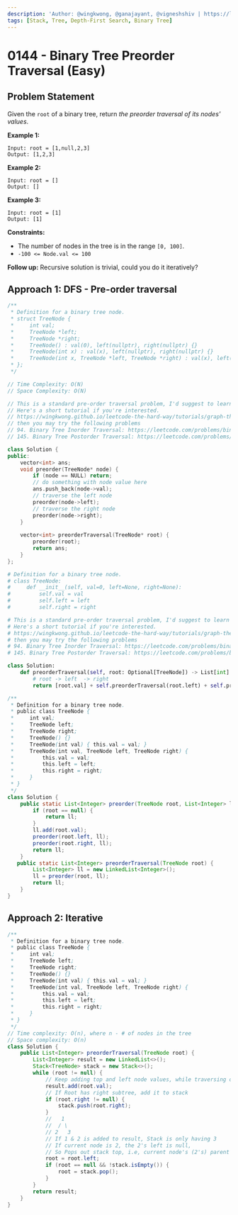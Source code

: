 ```yaml
---
description: 'Author: @wingkwong, @ganajayant, @vigneshshiv | https://leetcode.com/problems/binary-tree-preorder-traversal/'
tags: [Stack, Tree, Depth-First Search, Binary Tree]
---
```


# 0144 - Binary Tree Preorder Traversal (Easy)

## Problem Statement

Given the `root` of a binary tree, return *the preorder traversal of its nodes' values*.

**Example 1:**

```
Input: root = [1,null,2,3]
Output: [1,2,3]
```

**Example 2:**

```
Input: root = []
Output: []
```

**Example 3:**

```
Input: root = [1]
Output: [1]
```

**Constraints:**

- The number of nodes in the tree is in the range `[0, 100]`.
- `-100 <= Node.val <= 100`

**Follow up:** Recursive solution is trivial, could you do it iteratively?

## Approach 1: DFS - Pre-order traversal

<Tabs>
<TabItem value="cpp" label="C++">
<SolutionAuthor name="@wingkwong"/>

```cpp
/**
 * Definition for a binary tree node.
 * struct TreeNode {
 *     int val;
 *     TreeNode *left;
 *     TreeNode *right;
 *     TreeNode() : val(0), left(nullptr), right(nullptr) {}
 *     TreeNode(int x) : val(x), left(nullptr), right(nullptr) {}
 *     TreeNode(int x, TreeNode *left, TreeNode *right) : val(x), left(left), right(right) {}
 * };
 */

// Time Complexity: O(N)
// Space Complexity: O(N)

// This is a standard pre-order traversal problem, I'd suggest to learn in-order and post-order as well.
// Here's a short tutorial if you're interested.
// https://wingkwong.github.io/leetcode-the-hard-way/tutorials/graph-theory/binary-tree
// then you may try the following problems 
// 94. Binary Tree Inorder Traversal: https://leetcode.com/problems/binary-tree-inorder-traversal/
// 145. Binary Tree Postorder Traversal: https://leetcode.com/problems/binary-tree-postorder-traversal/

class Solution {
public:
    vector<int> ans;
    void preorder(TreeNode* node) {
        if (node == NULL) return;
        // do something with node value here
        ans.push_back(node->val);
        // traverse the left node
        preorder(node->left);
        // traverse the right node
        preorder(node->right);
    }
    
    vector<int> preorderTraversal(TreeNode* root) {
        preorder(root);
        return ans;
    }
};
```
</TabItem>
<TabItem value="py" label="Python">
<SolutionAuthor name="@wingkwong"/>

```py
# Definition for a binary tree node.
# class TreeNode:
#     def __init__(self, val=0, left=None, right=None):
#         self.val = val
#         self.left = left
#         self.right = right

# This is a standard pre-order traversal problem, I'd suggest to learn in-order and post-order as well.
# Here's a short tutorial if you're interested.
# https://wingkwong.github.io/leetcode-the-hard-way/tutorials/graph-theory/binary-tree
# then you may try the following problems 
# 94. Binary Tree Inorder Traversal: https://leetcode.com/problems/binary-tree-inorder-traversal/
# 145. Binary Tree Postorder Traversal: https://leetcode.com/problems/binary-tree-postorder-traversal/

class Solution:
    def preorderTraversal(self, root: Optional[TreeNode]) -> List[int]:
		# root -> left  -> right
        return [root.val] + self.preorderTraversal(root.left) + self.preorderTraversal(root.right) if root else []
```
</TabItem>
<TabItem value="java" label="Java">
<SolutionAuthor name="@ganajayant"/>

```java
/**
 * Definition for a binary tree node.
 * public class TreeNode {
 *     int val;
 *     TreeNode left;
 *     TreeNode right;
 *     TreeNode() {}
 *     TreeNode(int val) { this.val = val; }
 *     TreeNode(int val, TreeNode left, TreeNode right) {
 *         this.val = val;
 *         this.left = left;
 *         this.right = right;
 *     }
 * }
 */
class Solution {
    public static List<Integer> preorder(TreeNode root, List<Integer> ll) {
        if (root == null) {
            return ll;
        }
        ll.add(root.val);
        preorder(root.left, ll);
        preorder(root.right, ll);
        return ll;
    }
   public static List<Integer> preorderTraversal(TreeNode root) {
        List<Integer> ll = new LinkedList<Integer>();
        ll = preorder(root, ll);
        return ll;
    }
}
```
</TabItem>
</Tabs>

## Approach 2: Iterative

<Tabs>
<TabItem value="java" label="Java">
<SolutionAuthor name="@vigneshshiv"/>

```java
/**
 * Definition for a binary tree node.
 * public class TreeNode {
 *     int val;
 *     TreeNode left;
 *     TreeNode right;
 *     TreeNode() {}
 *     TreeNode(int val) { this.val = val; }
 *     TreeNode(int val, TreeNode left, TreeNode right) {
 *         this.val = val;
 *         this.left = left;
 *         this.right = right;
 *     }
 * }
 */
// Time complexity: O(n), where n - # of nodes in the tree
// Space complexity: O(n)
class Solution {
    public List<Integer> preorderTraversal(TreeNode root) {
        List<Integer> result = new LinkedList<>();
        Stack<TreeNode> stack = new Stack<>();
        while (root != null) {
            // Keep adding top and left node values, while traversing on left subtree
            result.add(root.val);
            // If Root has right subtree, add it to stack
            if (root.right != null) {
                stack.push(root.right);
            }
            //   1
            //  / \
            // 2   3
            // If 1 & 2 is added to result, Stack is only having 3
            // If current node is 2, the 2's left is null, 
            // So Pops out stack top, i.e, current node's (2's) parent (1) right subtree
            root = root.left;
            if (root == null && !stack.isEmpty()) {
                root = stack.pop();
            }
        }
        return result;
    }
}
```
</TabItem>
</Tabs>